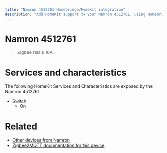 ```yaml
---
title: "Namron 4512761 Homebridge/HomeKit integration"
description: "Add HomeKit support to your Namron 4512761, using Homebridge, Zigbee2MQTT and homebridge-z2m."
---
```

<!---
This file has been GENERATED using src/docgen/docgen.ts
DO NOT EDIT THIS FILE MANUALLY!
-->
# Namron 4512761
> Zigbee relais 16A


# Services and characteristics
The following HomeKit Services and Characteristics are exposed by
the Namron 4512761

* [Switch](../../switch.md)
  * On


# Related
* [Other devices from Namron](../index.md#namron)
* [Zigbee2MQTT documentation for this device](https://www.zigbee2mqtt.io/devices/4512761.html)